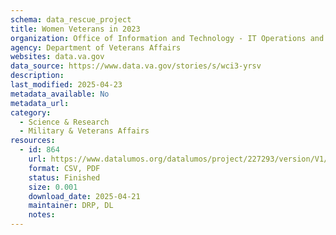 ```yaml
---
schema: data_rescue_project 
title: Women Veterans in 2023
organization: Office of Information and Technology - IT Operations and Services (ITOPS)
agency: Department of Veterans Affairs
websites: data.va.gov
data_source: https://www.data.va.gov/stories/s/wci3-yrsv
description: 
last_modified: 2025-04-23
metadata_available: No
metadata_url: 
category:
  - Science & Research 
  - Military & Veterans Affairs 
resources:
  - id: 864
    url: https://www.datalumos.org/datalumos/project/227293/version/V1/view
    format: CSV, PDF
    status: Finished
    size: 0.001
    download_date: 2025-04-21
    maintainer: DRP, DL
    notes: 
---
```

